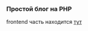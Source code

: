 <h3>Простой блог на PHP</h3>
<p>frontend часть находится <a href='https://github.com/mrtwon/blog-react'>тут</a></p>
